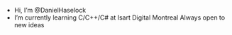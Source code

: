 - Hi, I’m @DanielHaselock
- I’m currently learning C/C++/C# at Isart Digital Montreal
Always open to new ideas






